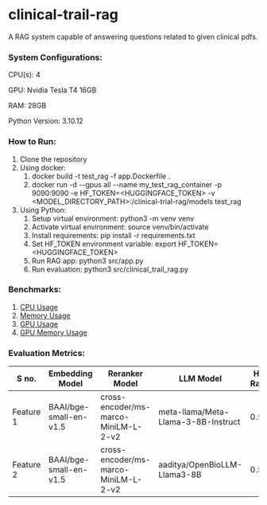 # clinical-trail-rag
 A RAG system capable of answering questions related to given clinical pdfs.

### System Configurations:

CPU(s): 4 

GPU: Nvidia Tesla T4 16GB

RAM: 28GB

Python Version: 3.10.12

### How to Run:

1. Clone the repository
2. Using docker:  
   1. docker build -t test_rag -f app.Dockerfile .
   2. docker run -d --gpus all --name my_test_rag_container -p 9090:9090 -e HF_TOKEN=<HUGGINGFACE_TOKEN> -v <MODEL_DIRECTORY_PATH>:/clinical-trial-rag/models test_rag
3. Using Python:
   1. Setup virtual environment: python3 -m venv venv 
   2. Activate virtual environment: source venv/bin/activate
   3. Install requirements: pip install -r requirements.txt 
   4. Set HF_TOKEN environment variable: export HF_TOKEN=<HUGGINGFACE_TOKEN>
   5. Run RAG app: python3 src/app.py
   6. Run evaluation: python3 src/clinical_trail_rag.py

### Benchmarks:
1. [CPU Usage](benchmarks/cpu_usage.png)
2. [Memory Usage](benchmarks/memory_usage.png)
3. [GPU Usage](benchmarks/gpu_usage.png)
4. [GPU Memory Usage](benchmarks/gpu_memory_usage.png)

### Evaluation Metrics:

| S no.     | Embedding Model        | Reranker Model                       | LLM Model                           | Hit Rate | MRR  | Faithfulness | Answer Relevancy |
|-----------|------------------------|--------------------------------------|-------------------------------------|----------|------|--------------|------------------|
| Feature 1 | BAAI/bge-small-en-v1.5 | cross-encoder/ms-marco-MiniLM-L-2-v2 | meta-llama/Meta-Llama-3-8B-Instruct | 0.53     | 0.38 | 0.53         | 1                |
| Feature 2 | BAAI/bge-small-en-v1.5 | cross-encoder/ms-marco-MiniLM-L-2-v2 | aaditya/OpenBioLLM-Llama3-8B        | 0.53     | 0.38 | 0.33         | 0.13             |

